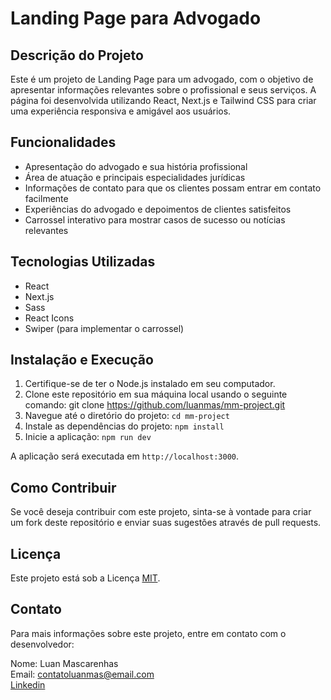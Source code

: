 # Landing Page para Advogado

## Descrição do Projeto

Este é um projeto de Landing Page para um advogado, com o objetivo de apresentar informações relevantes sobre o profissional e seus serviços. A página foi desenvolvida utilizando React, Next.js e Tailwind CSS para criar uma experiência responsiva e amigável aos usuários.

## Funcionalidades

- Apresentação do advogado e sua história profissional
- Área de atuação e principais especialidades jurídicas
- Informações de contato para que os clientes possam entrar em contato facilmente
- Experiências do advogado e depoimentos de clientes satisfeitos
- Carrossel interativo para mostrar casos de sucesso ou notícias relevantes

## Tecnologias Utilizadas

- React
- Next.js
- Sass
- React Icons
- Swiper (para implementar o carrossel)

## Instalação e Execução

1. Certifique-se de ter o Node.js instalado em seu computador.
2. Clone este repositório em sua máquina local usando o seguinte comando: git clone https://github.com/luanmas/mm-project.git
3. Navegue até o diretório do projeto:  `cd mm-project`
4. Instale as dependências do projeto: `npm install`
5. Inicie a aplicação: `npm run dev`


A aplicação será executada em `http://localhost:3000`.

## Como Contribuir

Se você deseja contribuir com este projeto, sinta-se à vontade para criar um fork deste repositório e enviar suas sugestões através de pull requests.

## Licença

Este projeto está sob a Licença [MIT](LICENSE).

## Contato

Para mais informações sobre este projeto, entre em contato com o desenvolvedor:

Nome: Luan Mascarenhas <br>
Email: contatoluanmas@email.com <br>
[Linkedin](https://www.linkedin.com/in/luan-mascarenhas/)



 


